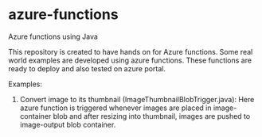 # azure-functions
Azure functions using Java

This repository is created to have hands on for Azure functions.  Some real world examples are developed using azure functions.
These functions are ready to deploy and also tested on azure portal.

Examples:
1. Convert image to its thumbnail (ImageThumbnailBlobTrigger.java): Here azure function is triggered whenever images are placed in image-container blob and after resizing into thumbnail, images are pushed to image-output blob container.
